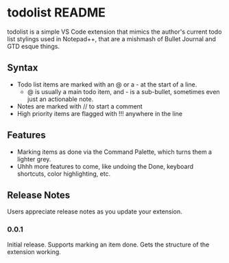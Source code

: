 # todolist README

todolist is a simple VS Code extension that mimics the author's current todo list stylings used in Notepad++, that are a mishmash of Bullet Journal and GTD esque things.

## Syntax

- Todo list items are marked with an @ or a - at the start of a line.
  - @ is usually a main todo item, and - is a sub-bullet, sometimes even just an actionable note.
- Notes are marked with // to start a comment
- High priority items are flagged with !!! anywhere in the line

## Features

* Marking items as done via the Command Palette, which turns them a lighter grey.
* Uhhh more features to come, like undoing the Done, keyboard shortcuts, color highlighting, etc.


## Release Notes

Users appreciate release notes as you update your extension.

### 0.0.1

Initial release.  Supports marking an item done.  Gets the structure of the extension working.
